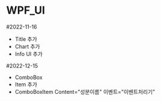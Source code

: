 # WPF_UI
 #2022-11-16
  - Title 추가 
  - Chart 추가
  - Info UI 추가


 #2022-12-15
  - ComboBox 
  - Item 추가
   - ComboBoxItem Content="성분이름" 이벤트="이벤트처리기" 
